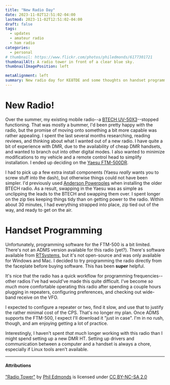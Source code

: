 ```yaml
---
title: "New Radio Day"
date: 2023-11-02T12:51:02-04:00
lastmod: 2023-11-02T12:51:02-04:00
draft: false
tags:
  - updates
  - amateur radio
  - ham radio
categories:
  - personal
# thumbnail: https://www.flickr.com/photos/philedmonds/6177301721
thumbnailAlt: A radio tower in front of a clear blue sky.
thumbnailImagePosition: left

metaAlignment: left
summary: New radio day for KE8TDE and some thoughts on handset programming.
---
```


# New Radio!
Over the summer, my existing mobile radio--a [BTECH UV-50X3](https://baofengtech.com/product/uv-50x3/)--stopped functioning. That was mostly a bummer, I'd been pretty happy with the radio, but the promise of moving onto something a bit more capable was rather appealing. I spent the last several months researching, reading reviews, and thinking about what I wanted out of a new radio. I have quite a bit of experience with DMR, due to the availability of cheap DMR handsets, and wanted to branch out into other digital modes. I also wanted to minimize modifications to my vehicle and a remote control head to simplify installation. I ended up deciding on the [Yaesu FTM-500DR](https://www.dxengineering.com/parts/ysu-ftm-500dr).

I had to pick up a few extra install components (Yaesu _really_ wants you to screw stuff into the dash), but otherwise things could not have been simpler. I'd previously used [Anderson Powerpoles](https://en.wikipedia.org/wiki/Anderson_Powerpole) when installing the older BTECH radio. As a result, swapping in the Yaesu was as simple as unclipping the leads to the BTECH and swapping them over. I spent longer on the zip ties keeping things tidy than on getting power to the radio. Within about 30 minutes, I had everything strapped into place, zip tied out of the way, and ready to get on the air.

# Handset Programming
Unfortunately, programming software for the FTM-500 is a bit limited. There's not an ADMS version available for this radio (yet?). There's software available from [RTSystems](https://www.rtsystemsinc.com/FTM-500DR_c_2403.html), but it's not open-source and was only available for Windows and Mac. I decided to try programming the radio directly from the faceplate before buying software. This has been **super** helpful. 

It's nice that the radio has a quick workflow for programming frequencies--other radios I've had would've made this quite difficult. I've become _so much_ more comfortable operating this radio after spending a couple hours plugging in repeaters, configuring preferences, and checking out wide-band receive on the VFO.

I expected to configure a repeater or two, find it slow, and use that to justify the rather minimal cost of the CPS. That's no longer my plan. Once ADMS supports the FTM-500, I expect I'll download it "just in case". I'm in no rush, though, and am enjoying getting a lot of practice.

Interestingly, I haven't spent _that much_ longer working with this radio than I might spend setting up a new DMR HT. Setting up drivers and communication between a computer and a handset is always a chore, especially if Linux tools aren't available. 

---

#### Attributions
["Radio Tower"](https://www.flickr.com/photos/philedmonds/6177301721/) by [Phil Edmonds](https://www.flickr.com/photos/philedmonds/) is licensed under [CC BY-NC-SA 2.0](https://creativecommons.org/licenses/by-nc-sa/2.0/)
